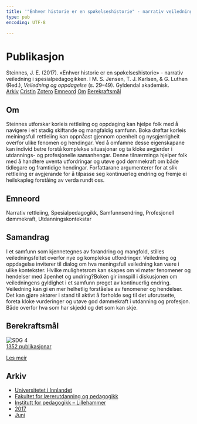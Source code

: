 ```yaml
---
title: '"Enhver historie er en spøkelseshistorie" - narrativ veiledning i spesialpedagogikken'
type: pub
encoding: UTF-8

---
```

<h1>Publikasjon</h1>
<article id="csl-bib-container-LJJGNCF3" class="csl-bib-container">
  <div class="csl-bib-body"> <div class="csl-entry">Steinnes, J. E. (2017). «Enhver historie er en spøkelseshistorie» - narrativ veiledning i spesialpedagogikken. I M. S. Jensen, T. J. Karlsen, &#38; G. Luthen (Red.), <i>Veiledning og oppdagelse</i> (s. 29–49). Gyldendal akademisk.</div> </div>
  <div class="csl-bib-buttons">
    <a href="#taxonomy-article-LJJGNCF3" alt="archive" class="csl-bib-button">Arkiv</a>
    <a href="https://app.cristin.no/results/show.jsf?id=1475575" alt="Cristin" class="csl-bib-button">Cristin</a>
    <a href="http://zotero.org/groups/5881554/items/LJJGNCF3" alt="Zotero" class="csl-bib-button">Zotero</a>
    <a href="#keywords-article-LJJGNCF3" alt="keywords" class="csl-bib-button">Emneord</a>
    <a href="#about-article-LJJGNCF3" alt="about_pub" class="csl-bib-button">Om</a>
    <a href="#sdg-article-LJJGNCF3" alt="sdg" class="csl-bib-button">Berekraftsmål</a>
  </div>
  <div id="csl-bib-meta-container-LJJGNCF3"></div>
</article>
<div id="csl-bib-meta-LJJGNCF3" class="csl-bib-meta">
  <article id="about-article-LJJGNCF3" class="about_pub-article">
    <h1>Om</h1>
    Steinnes utforskar korleis rettleiing og oppdaging kan hjelpe folk med å navigere i eit stadig skiftande og mangfaldig samfunn. Boka drøftar korleis meiningsfull rettleiing kan oppnåast gjennom openheit og nysgjerrigheit overfor ulike fenomen og hendingar. Ved å omfamne desse eigenskapane kan individ betre forstå komplekse situasjonar og ta kloke avgjerder i utdannings- og profesjonelle samanhengar. Denne tilnærminga hjelper folk med å handtere uventa utfordringar og utøve god dømmekraft om både tidlegare og framtidige hendingar. Forfattarane argumenterer for at slik rettleiing er avgjerande for å tilpasse seg kontinuerleg endring og fremje ei heilskapleg forståing av verda rundt oss.
  </article>
  <article id="keywords-article-LJJGNCF3" class="keywords-article">
    <h1>Emneord</h1>
    Narrativ rettleiing, Spesialpedagogikk, Samfunnsendring, Profesjonell dømmekraft, Utdanningskontekstar
  </article>
  <article id="abstract-article-LJJGNCF3" class="abstract-article">
    <h1>Samandrag</h1>
    I et samfunn som kjennetegnes av forandring og mangfold, stilles veiledningsfeltet overfor nye og komplekse utfordringer. Veiledning og oppdagelse inviterer til dialog om hva meningsfull veiledning kan være i ulike kontekster. Hvilke mulighetsrom kan skapes om vi møter fenomener og hendelser med åpenhet og undring?Boken gir innspill i diskusjonen om veiledningens gyldighet i et samfunn preget av kontinuerlig endring. Veiledning kan gi en mer helhetlig forståelse av fenomener og hendelser. Det kan gjøre aktører i stand til aktivt å forholde seg til det uforutsette, foreta kloke vurderinger og utøve god dømmekraft i utdanning og profesjon. Både overfor hva som har skjedd og det som kan skje.
  </article>
  <article id="sdg-article-LJJGNCF3" class="sdg-article">
    <h1>Berekraftsmål</h1>
    <div class="sdg-container"><div id="sdg4" class="sdg">
        <img src="{{< params subfolder >}}images/sdg/sdg04_nn.png" class="image" alt="SDG 4">
        <div class="sdg-overlay">
          <a href="{{< params subfolder >}}nn/archive/?sdg=4#archive" class="sdg-publication-count"><span>1352</span> publikasjonar</a>
          <p><a href="https://fn.no/om-fn/fns-baerekraftsmaal/god-utdanning?lang=nno-NO" class="sdg-read-more">Les meir</a></p>
        </div>
      </div></div>
  </article>
  <article id="taxonomy-article-LJJGNCF3" class="taxonomy-article">
    <h1>Arkiv</h1>
    <ul>
      <li><a href="{{< params subfolder >}}nn/archive/?key=3DCRN523">Universitetet i Innlandet</a></li>
      <li><a href="{{< params subfolder >}}nn/archive/?key=WYNZA47F">Fakultet for lærerutdanning og pedagogikk</a></li>
      <li><a href="{{< params subfolder >}}nn/archive/?key=L8MA547R">Institutt for pedagogikk – Lillehammer</a></li>
      <li><a href="{{< params subfolder >}}nn/archive/?key=HCCH4BKG">2017</a></li>
      <li><a href="{{< params subfolder >}}nn/archive/?key=LY2743S5">Juni</a></li>
    </ul>
  </article>
</div>
